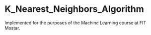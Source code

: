 # K_Nearest_Neighbors_Algorithm
Implemented for the purposes of the Machine Learning course at FIT Mostar.

